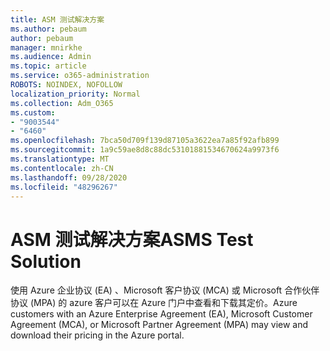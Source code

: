 ```yaml
---
title: ASM 测试解决方案
ms.author: pebaum
author: pebaum
manager: mnirkhe
ms.audience: Admin
ms.topic: article
ms.service: o365-administration
ROBOTS: NOINDEX, NOFOLLOW
localization_priority: Normal
ms.collection: Adm_O365
ms.custom:
- "9003544"
- "6460"
ms.openlocfilehash: 7bca50d709f139d87105a3622ea7a85f92afb899
ms.sourcegitcommit: 1a9c59ae8d8c88dc53101881534670624a9973f6
ms.translationtype: MT
ms.contentlocale: zh-CN
ms.lasthandoff: 09/28/2020
ms.locfileid: "48296267"
---
```

# <a name="asms-test-solution"></a><span data-ttu-id="5ce0d-102">ASM 测试解决方案</span><span class="sxs-lookup"><span data-stu-id="5ce0d-102">ASMS Test Solution</span></span>

<span data-ttu-id="5ce0d-103">使用 Azure 企业协议 (EA) 、Microsoft 客户协议 (MCA) 或 Microsoft 合作伙伴协议 (MPA) 的 azure 客户可以在 Azure 门户中查看和下载其定价。</span><span class="sxs-lookup"><span data-stu-id="5ce0d-103">Azure customers with an Azure Enterprise Agreement (EA), Microsoft Customer Agreement (MCA), or Microsoft Partner Agreement (MPA) may view and download their pricing in the Azure portal.</span></span>
